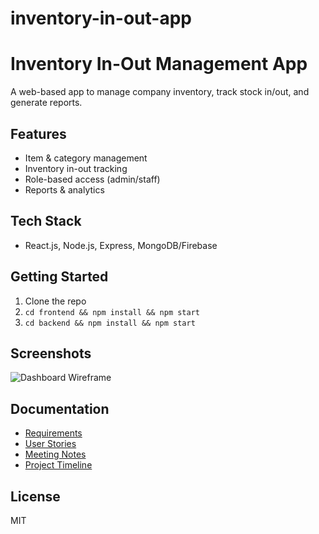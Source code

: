 # inventory-in-out-app
# Inventory In-Out Management App

A web-based app to manage company inventory, track stock in/out, and generate reports.

## Features
- Item & category management
- Inventory in-out tracking
- Role-based access (admin/staff)
- Reports & analytics

## Tech Stack
- React.js, Node.js, Express, MongoDB/Firebase

## Getting Started
1. Clone the repo
2. `cd frontend && npm install && npm start`
3. `cd backend && npm install && npm start`

## Screenshots
![Dashboard Wireframe](docs/wireframes/dashboard.png)

## Documentation
- [Requirements](docs/requirements.md)
- [User Stories](docs/user-stories.md)
- [Meeting Notes](docs/meeting-notes.md)
- [Project Timeline](docs/project-timeline.png)

## License
MIT

